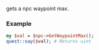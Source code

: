 gets a npc waypoint max.
### Example

```perl
my $val = $npc->GetWaypointMax();
quest::say($val); # Returns uint
```
